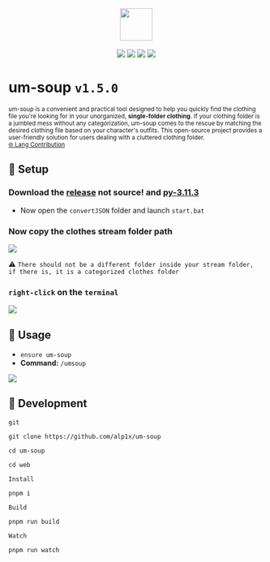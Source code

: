 <div align="center">
<img src="https://cdn.discordapp.com/attachments/1016069609897595011/1101229011742507040/um-soup-logo.png" width=64 height=64><br><br>
<a href="https://uyuyorumstore.com"><img src="https://cdn.discordapp.com/attachments/715130970294059088/1044857362617470986/Baslksz-3.png"></a>
<a href="https://uyuyorumstore.com"><img src="https://cdn.discordapp.com/attachments/715130970294059088/1044848075996405820/coffee.png"></a>
<a href="https://choosealicense.com/licenses/gpl-3.0/"><img src="https://cdn.discordapp.com/attachments/715130970294059088/1044845854508449822/license.png"></a>
<a href="https://discord.gg/uyuyorum"><img src="https://cdn.discordapp.com/attachments/715130970294059088/1044855172494532628/discord.png"></a>
</div>

# um-soup `v1.5.0`
<sup>um-soup is a convenient and practical tool designed to help you quickly find the clothing file you're looking for in your unorganized, <b>single-folder clothing</b>. If your clothing folder is a jumbled mess without any categorization, um-soup comes to the rescue by matching the desired clothing file based on your character's outfits. This open-source project provides a user-friendly solution for users dealing with a cluttered clothing folder.<br>
[🌐 Lang Contribution](https://github.com/alp1x/um-soup/tree/main/web/src/locales)
</sup>

## 🥣 Setup
### Download the **[release](https://github.com/alp1x/um-soup/releases/latest)** not source! and **[py-3.11.3](https://www.python.org/downloads/release/python-3113/)**

* Now open the `convertJSON` folder and launch `start.bat`
### Now copy the clothes stream folder path 
![](https://cdn.discordapp.com/attachments/1016069609897595011/1100778708320665691/image.png)

⚠️ `There should not be a different folder inside your stream folder, if there is, it is a categorized clothes folder`
### `right-click` on the `terminal`
![](https://cdn.discordapp.com/attachments/1016069609897595011/1101226636990488717/image.png)

## 🥟 Usage
* `ensure um-soup`
* **Command:** `/umsoup`

![](https://cdn.discordapp.com/attachments/1016069609897595011/1101226120273219584/image.png)



## 🍵 Development
`git`
```
git clone https://github.com/alp1x/um-soup
```

```
cd um-soup
```

```
cd web
```

`Install`
```
pnpm i
```
`Build`
```
pnpm run build
```

`Watch`
```
pnpm run watch
```
